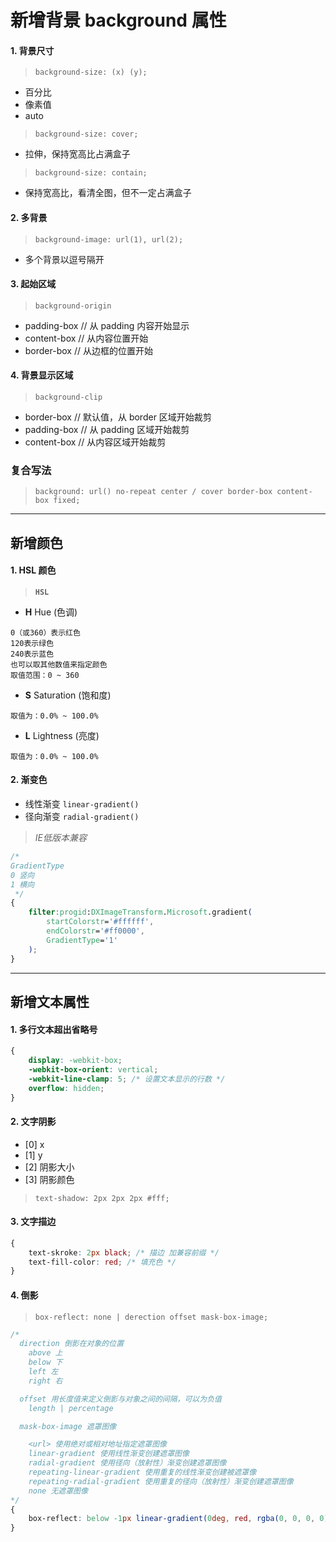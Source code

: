 # 新增背景 background 属性

#### 1. 背景尺寸

> `background-size: (x) (y);`

* 百分比
* 像素值
* auto

> `background-size: cover;`

* 拉伸，保持宽高比占满盒子

> `background-size: contain;`

* 保持宽高比，看清全图，但不一定占满盒子

#### 2. 多背景

> `background-image: url(1), url(2);`

* 多个背景以逗号隔开

#### 3. 起始区域

> `background-origin`

* padding-box // 从 padding 内容开始显示
* content-box // 从内容位置开始
* border-box // 从边框的位置开始

#### 4. 背景显示区域

> `background-clip`

* border-box // 默认值，从 border 区域开始裁剪
* padding-box // 从 padding 区域开始裁剪
* content-box // 从内容区域开始裁剪

### 复合写法

> `background: url() no-repeat center / cover border-box content-box fixed;`

---

## 新增颜色

#### 1. HSL 颜色

> **`HSL`**

* **H** Hue (色调)

```
0（或360）表示红色
120表示绿色
240表示蓝色
也可以取其他数值来指定颜色
取值范围：0 ~ 360
```

* **S** Saturation (饱和度)

```
取值为：0.0% ~ 100.0%
```

* **L** Lightness (亮度)

```
取值为：0.0% ~ 100.0%
```

#### 2. 渐变色

* 线性渐变 `linear-gradient()`
* 径向渐变 `radial-gradient()`

> *IE低版本兼容*

``` css
/*
GradientType
0 竖向
1 横向
 */
{
    filter:progid:DXImageTransform.Microsoft.gradient(
        startColorstr='#ffffff',
        endColorstr='#ff0000',
        GradientType='1'
    );
}
```

---

## 新增文本属性

#### 1. 多行文本超出省略号

``` css
{
    display: -webkit-box;
    -webkit-box-orient: vertical;
    -webkit-line-clamp: 5; /* 设置文本显示的行数 */
    overflow: hidden;
}
```

#### 2. 文字阴影

* [0] x
* [1] y
* [2] 阴影大小
* [3] 阴影颜色

> `text-shadow: 2px 2px 2px #fff;`

#### 3. 文字描边

``` css
{
    text-skroke: 2px black; /* 描边 加兼容前缀 */
    text-fill-color: red; /* 填充色 */
}
```

#### 4. 倒影

> `box-reflect: none | derection offset mask-box-image;`

``` css
/*
  direction 倒影在对象的位置
    above 上
    below 下
    left 左
    right 右

  offset 用长度值来定义倒影与对象之间的间隔，可以为负值
    length | percentage

  mask-box-image 遮罩图像

    <url> 使用绝对或相对地址指定遮罩图像
    linear-gradient 使用线性渐变创建遮罩图像
    radial-gradient 使用径向（放射性）渐变创建遮罩图像
    repeating-linear-gradient 使用重复的线性渐变创建被遮罩像
    repeating-radial-gradient 使用重复的径向（放射性）渐变创建遮罩图像
    none 无遮罩图像
*/
{
    box-reflect: below -1px linear-gradient(0deg, red, rgba(0, 0, 0, 0));
}

```
